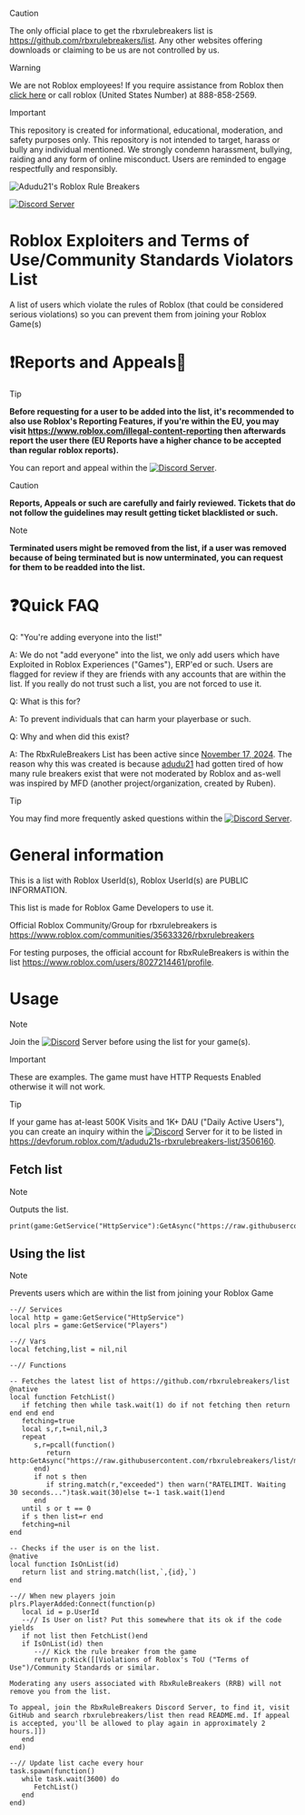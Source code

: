 > [!CAUTION]
> The only official place to get the rbxrulebreakers list is https://github.com/rbxrulebreakers/list. Any other websites offering downloads or claiming to be us are not controlled by us.

> [!WARNING]
> We are not Roblox employees! If you require assistance from Roblox then [click here](https://www.roblox.com/support) or call roblox (United States Number) at 888-858-2569.

> [!IMPORTANT]
> This repository is created for informational, educational, moderation, and safety purposes only. This repository is not intended to target, harass or bully any individual mentioned. We strongly condemn harassment, bullying, raiding and any form of online misconduct. Users are reminded to engage respectfully and responsibly.

![Adudu21's Roblox Rule Breakers](https://github.com/user-attachments/assets/076a06b6-0c77-448b-bea2-286d24ea2dc5)

[![Discord Server][shield-discord-server]][discord-invite]

# Roblox Exploiters and Terms of Use/Community Standards Violators List 
A list of users which violate the rules of Roblox (that could be considered serious violations) so you can prevent them from joining your Roblox Game(s)

# ❗Reports and Appeals📄
> [!TIP]
> **Before requesting for a user to be added into the list, it's recommended to also use Roblox's Reporting Features, if you're within the EU, you may visit https://www.roblox.com/illegal-content-reporting then afterwards report the user there (EU Reports have a higher chance to be accepted than regular roblox reports).**

You can report and appeal within the [![Discord Server][shield-discord-server]][discord-invite].

> [!CAUTION]
> **Reports, Appeals or such are carefully and fairly reviewed. Tickets that do not follow the guidelines may result getting ticket blacklisted or such.**

> [!NOTE]
> **Terminated users might be removed from the list, if a user was removed because of being terminated but is now unterminated, you can request for them to be readded into the list.**

# ❓Quick FAQ
Q: "You're adding everyone into the list!"

A: We do not "add everyone" into the list, we only add users which have Exploited in Roblox Experiences ("Games"), ERP'ed or such. Users are flagged for review if they are friends with any accounts that are within the list. If you really do not trust such a list, you are not forced to use it.

Q: What is this for?

A: To prevent individuals that can harm your playerbase or such.

Q: Why and when did this exist?

A: The RbxRuleBreakers List has been active since [November 17, 2024](https://github.com/adudu21isme/rbxrulebreakers/commit/958cf0ccd9ac6bdf826dff0d09dc4097a7ccbaa1). The reason why this was created is because [adudu21](https://www.roblox.com/users/684075566/profile) had gotten tired of how many rule breakers exist that were not moderated by Roblox and as-well was inspired by MFD (another project/organization, created by Ruben).

> [!TIP]
> You may find more frequently asked questions within the [![Discord Server][shield-discord-server]][discord-invite].

# General information
This is a list with Roblox UserId(s), Roblox UserId(s) are PUBLIC INFORMATION.

This list is made for Roblox Game Developers to use it.

Official Roblox Community/Group for rbxrulebreakers is https://www.roblox.com/communities/35633326/rbxrulebreakers

For testing purposes, the official account for RbxRuleBreakers is within the list https://www.roblox.com/users/8027214461/profile.

# Usage
> [!NOTE]
Join the [![Discord][shield-discord-server]][discord-invite] Server before using the list for your game(s).

> [!IMPORTANT]
> These are examples. The game must have HTTP Requests Enabled otherwise it will not work.

> [!Tip]
> If your game has at-least 500K Visits and 1K+ DAU ("Daily Active Users"), you can create an inquiry within the [![Discord][shield-discord-server]][discord-invite] Server for it to be listed in https://devforum.roblox.com/t/adudu21s-rbxrulebreakers-list/3506160. 
## Fetch list
> [!NOTE]
> Outputs the list.
```luau
print(game:GetService("HttpService"):GetAsync("https://raw.githubusercontent.com/rbxrulebreakers/list/main/users"))
```
## Using the list
> [!NOTE]
> Prevents users which are within the list from joining your Roblox Game
```luau
--// Services
local http = game:GetService("HttpService")
local plrs = game:GetService("Players")

--// Vars
local fetching,list = nil,nil

--// Functions

-- Fetches the latest list of https://github.com/rbxrulebreakers/list
@native
local function FetchList()
   if fetching then while task.wait(1) do if not fetching then return end end end
   fetching=true
   local s,r,t=nil,nil,3
   repeat
      s,r=pcall(function()
         return http:GetAsync("https://raw.githubusercontent.com/rbxrulebreakers/list/main/users",true)
      end)
      if not s then
         if string.match(r,"exceeded") then warn("RATELIMIT. Waiting 30 seconds...")task.wait(30)else t=-1 task.wait(1)end
      end
   until s or t == 0
   if s then list=r end
   fetching=nil
end

-- Checks if the user is on the list.
@native
local function IsOnList(id)
   return list and string.match(list,`,{id},`)
end

--// When new players join
plrs.PlayerAdded:Connect(function(p)
   local id = p.UserId
   --// Is User on list? Put this somewhere that its ok if the code yields
   if not list then FetchList()end
   if IsOnList(id) then
      --// Kick the rule breaker from the game
      return p:Kick([[Violations of Roblox's ToU ("Terms of Use")/Community Standards or similar.

Moderating any users associated with RbxRuleBreakers (RRB) will not remove you from the list.

To appeal, join the RbxRuleBreakers Discord Server, to find it, visit GitHub and search rbxrulebreakers/list then read README.md. If appeal is accepted, you'll be allowed to play again in approximately 2 hours.]])
   end
end)

--// Update list cache every hour
task.spawn(function()
   while task.wait(3600) do
      FetchList()
   end
end)
```
[shield-discord-server]: https://img.shields.io/discord/1335018287209123890?logo=discord&logoColor=white&label=discord&color=000000
[discord-invite]: https://discord.gg/U7JstgHdyg
